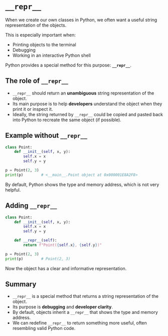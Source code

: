 # `__repr__`
When we create our own classes in Python, we often want a useful string representation of the objects.  

This is especially important when:
- Printing objects to the terminal
- Debugging
- Working in an interactive Python shell

Python provides a special method for this purpose: **`__repr__`**.

## The role of `__repr__`

- `__repr__` should return an **unambiguous** string representation of the object.  
- Its main purpose is to help **developers** understand the object when they print it or inspect it.  
- Ideally, the string returned by `__repr__` could be copied and pasted back into Python to recreate the same object (if possible).

## Example without `__repr__`

```python
class Point:
    def __init__(self, x, y):
        self.x = x
        self.y = y

p = Point(2, 3)
print(p)        # <__main__.Point object at 0x000001E8A2F8>
```

By default, Python shows the type and memory address, which is not very helpful.

## Adding `__repr__`

```python
class Point:
    def __init__(self, x, y):
        self.x = x
        self.y = y

    def __repr__(self):
        return f"Point({self.x}, {self.y})"

p = Point(2, 3)
print(p)        # Point(2, 3)
```

Now the object has a clear and informative representation.

## Summary

- `__repr__` is a special method that returns a string representation of the object.  
- Its purpose is **debugging** and **developer clarity**.  
- By default, objects inherit a `__repr__` that shows the type and memory address.  
- We can redefine `__repr__` to return something more useful, often resembling valid Python code.  
